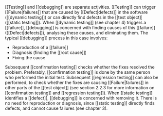 [[Testing]] and [[debugging]] are separate activities. [[Testing]] can trigger [[Failure|failures]] that are caused by [[Defect|defects]] in the software ([[dynamic testing]]) or can directly find defects in the [[test object]] ([[static testing]]). When [[dynamic testing]] (see chapter 4) triggers a [[failure]], [[debugging]] is concerned with finding causes of this [[failure]] ([[Defect|defects]]), analysing these causes, and eliminating them. The typical [[debugging]] process in this case involves:
- Reproduction of a [[failure]]
- Diagnosis (finding the [[root cause]])
- Fixing the cause

Subsequent [[confirmation testing]] checks whether the fixes resolved the problem. Preferably, [[confirmation testing]] is done by the same person who performed the initial test. Subsequent [[regression testing]] can also be performed, to check whether the fixes are causing [[Failure|failures]] in other parts of the [[test object]] (see section 2.2.3 for more information on [[confirmation testing]] and [[regression testing]]). When [[static testing]] identifies a [[defect]], [[debugging]] is concerned with removing it. There is no need for reproduction or diagnosis, since [[static testing]] directly finds defects, and cannot cause failures (see chapter 3).